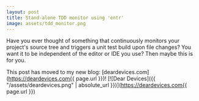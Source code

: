 ```yaml
---
layout: post
title: Stand-alone TDD monitor using 'entr'
image: assets/tdd_monitor.png
---
```


Have you ever thought of something that continuously monitors your project's source tree and triggers a unit test build upon file changes? You want it to be independent of the editor or IDE you use? Then maybe this is for you.

<!--more-->

This post has moved to my new blog: [deardevices.com](https://deardevices.com{{ page.url }})!
[![Dear Devices]({{ "/assets/deardevices.png" | absolute_url }})](https://deardevices.com{{ page.url }})
